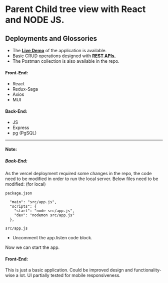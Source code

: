 # Parent Child tree view with React and NODE JS.
## Deployments and Glossories
 - The **[Live Demo](https://tree-view-front-end.vercel.app/ "Live Demo")** of the application is available.
 - Basic CRUD operations designed with **[REST APIs.](https://tree-view-api.vercel.app/ "REST APIs.")**
 - The Postman collection is also available in the repo.

#### Front-End:
 - React
 - Redux-Saga
 - Axios
 - MUI

#### Back-End:
 - JS
 - Express
 - pg (PgSQL)

------------
#### Note:
##### Back-End:
As the vercel deployment required some changes in the repo, the code need to be modified in order to run the local server.
Below files need to be modified: (for local)

`package.json`
```
  "main": "src/app.js",
  "scripts": {
    "start": "node src/app.js",
    "dev": "nodemon src/app.js"
  },
````


`src/app.js`
- Uncomment the app.listen code block.

Now we can start the app.

#### Front-End:
This is just a basic application. Could be improved design and functionality-wise a lot. UI partially tested for mobile responsiveness.
